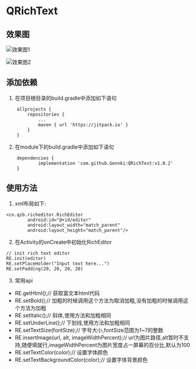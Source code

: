 # QRichText

## 效果图
![效果图1](https://ws1.sinaimg.cn/large/006zFkU4gy1ftl3j9k6zug30go0ljke2.gif)


![效果图2](https://ws1.sinaimg.cn/large/006zFkU4ly1fubciepohfg30ak0irkjl.gif)



## 添加依赖

1. 在项目根目录的build.gradle中添加如下语句
```
	allprojects {
		repositories {
			...
			maven { url 'https://jitpack.io' }
		}
	}
```
2. 在module下的build.gradle中添加如下语句
```
	dependencies {
	        implementation 'com.github.Gennki:QRichText:v1.0.2'
	}

```

## 使用方法
1. xml布局如下:
```
<cn.qzb.richeditor.RichEditor
        android:id="@+id/editor"
        android:layout_width="match_parent"
        android:layout_height="match_parent"/>
```
2. 在Activity的onCreate中初始化RichEditor
```
// init rich text editor
RE.init(editor)
RE.setPlaceHolder("Input text here...")
RE.setPadding(20, 20, 20, 20)
```
3. 常用api
- RE.getHtml();// 获取富文本html代码
- RE.setBold();// 加粗的时候调用这个方法为取消加粗,没有加粗的时候调用这个方法为加粗
- RE.setItalic();// 斜体,使用方法和加粗相同
- RE.setUnderLine();// 下划线,使用方法和加粗相同
- RE.setTextSize(fontSize);// 字号大小,fontSize范围为1~7的整数
- RE.insertImage(url, alt, imageWidthPercent);// url为图片路径,alt暂时不支持,随便填就行,imageWidthPercent为图片宽度占一屏幕的百分比,默认为100
- RE.setTextColor(color);// 设置字体颜色
- RE.setTextBackgroundColor(color);// 设置字体背景颜色
